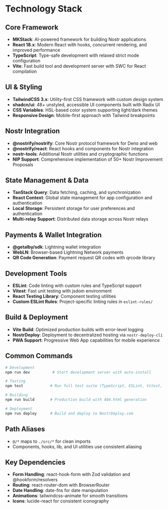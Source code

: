 # Technology Stack

## Core Framework
- **MKStack**: AI-powered framework for building Nostr applications
- **React 18.x**: Modern React with hooks, concurrent rendering, and improved performance
- **TypeScript**: Type-safe development with relaxed strict mode configuration
- **Vite**: Fast build tool and development server with SWC for React compilation

## UI & Styling
- **TailwindCSS 3.x**: Utility-first CSS framework with custom design system
- **shadcn/ui**: 48+ unstyled, accessible UI components built with Radix UI
- **CSS Variables**: HSL-based color system supporting light/dark themes
- **Responsive Design**: Mobile-first approach with Tailwind breakpoints

## Nostr Integration
- **@nostrify/nostrify**: Core Nostr protocol framework for Deno and web
- **@nostrify/react**: React hooks and components for Nostr integration
- **nostr-tools**: Additional Nostr utilities and cryptographic functions
- **NIP Support**: Comprehensive implementation of 50+ Nostr Improvement Proposals

## State Management & Data
- **TanStack Query**: Data fetching, caching, and synchronization
- **React Context**: Global state management for app configuration and authentication
- **Local Storage**: Persistent storage for user preferences and authentication
- **Multi-relay Support**: Distributed data storage across Nostr relays

## Payments & Wallet Integration
- **@getalby/sdk**: Lightning wallet integration
- **WebLN**: Browser-based Lightning Network payments
- **QR Code Generation**: Payment request QR codes with qrcode library

## Development Tools
- **ESLint**: Code linting with custom rules and TypeScript support
- **Vitest**: Fast unit testing with jsdom environment
- **React Testing Library**: Component testing utilities
- **Custom ESLint Rules**: Project-specific linting rules in `eslint-rules/`

## Build & Deployment
- **Vite Build**: Optimized production builds with error-level logging
- **NostrDeploy**: Deployment to decentralized hosting via `nostr-deploy-cli`
- **PWA Support**: Progressive Web App capabilities for mobile experience

## Common Commands

```bash
# Development
npm run dev          # Start development server with auto-install

# Testing
npm test            # Run full test suite (TypeScript, ESLint, Vitest, build)

# Building
npm run build       # Production build with 404.html generation

# Deployment
npm run deploy      # Build and deploy to NostrDeploy.com
```

## Path Aliases
- `@/*` maps to `./src/*` for clean imports
- Components, hooks, lib, and UI utilities use consistent aliasing

## Key Dependencies
- **Form Handling**: react-hook-form with Zod validation and @hookform/resolvers
- **Routing**: react-router-dom with BrowserRouter
- **Date Handling**: date-fns for date manipulation
- **Animations**: tailwindcss-animate for smooth transitions
- **Icons**: lucide-react for consistent iconography